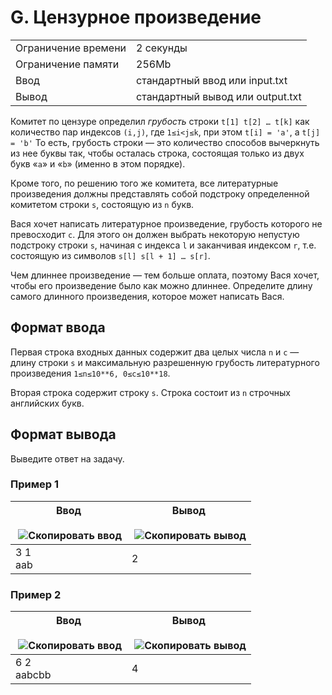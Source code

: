 # G. Цензурное произведение

|   |   |
|---|---|
|Ограничение времени|2 секунды|
|Ограничение памяти|256Mb|
|Ввод|стандартный ввод или input.txt|
|Вывод|стандартный вывод или output.txt|

Комитет по цензуре определил _грубость_ строки `t[1] t[2] … t[k]`​ как количество пар индексов `(i,j)`, где `1≤i<j≤k`, при этом `t[i] = 'a'`, а `t[j] = 'b'` То есть, грубость строки — это количество способов вычеркнуть из нее буквы так, чтобы осталась строка, состоящая только из двух букв «`a`» и «`b`» (именно в этом порядке).

Кроме того, по решению того же комитета, все литературные произведения должны представлять собой подстроку определенной комитетом строки `s`, состоящую из `n` букв.

Вася хочет написать литературное произведение, грубость которого не превосходит `c`. Для этого он должен выбрать некоторую непустую подстроку строки `s`, начиная с индекса `l` и заканчивая индексом `r`, т.е. состоящую из символов `s[l] s[l + 1] … s[r]`​.

Чем длиннее произведение — тем больше оплата, поэтому Вася хочет, чтобы его произведение было как можно длиннее. Определите длину самого длинного произведения, которое может написать Вася.

## Формат ввода

Первая строка входных данных содержит два целых числа `n` и `c` — длину строки `s` и максимальную разрешенную грубость литературного произведения `1≤n≤10**6, 0≤c≤10**18`.

Вторая строка содержит строку `s`. Строка состоит из `n` строчных английских букв.

## Формат вывода

Выведите ответ на задачу.

### Пример 1

|Ввод<br><br> ![Скопировать ввод](https://yastatic.net/lego/_/La6qi18Z8LwgnZdsAr1qy1GwCwo.gif)|Вывод<br><br> ![Скопировать вывод](https://yastatic.net/lego/_/La6qi18Z8LwgnZdsAr1qy1GwCwo.gif)|
|---|---|
|3 1<br>aab|2|

### Пример 2

| Ввод<br><br> ![Скопировать ввод](https://yastatic.net/lego/_/La6qi18Z8LwgnZdsAr1qy1GwCwo.gif) | Вывод<br><br> ![Скопировать вывод](https://yastatic.net/lego/_/La6qi18Z8LwgnZdsAr1qy1GwCwo.gif) |
| --------------------------------------------------------------------------------------------- | ----------------------------------------------------------------------------------------------- |
| 6 2<br>aabcbb                                                                                 | 4                                                                                               |